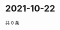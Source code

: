 # 2021-10-22

共 0 条

<!-- BEGIN WEIBO -->
<!-- 最后更新时间 Fri Oct 22 2021 22:00:49 GMT+0800 (China Standard Time) -->

<!-- END WEIBO -->
